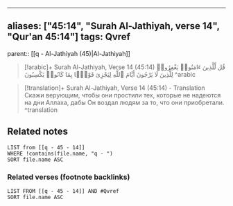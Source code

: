 
---
aliases: ["45:14", "Surah Al-Jathiyah, verse 14", "Qur'an 45:14"]
tags: Qvref
---

parent:: [[q - Al-Jathiyah (45)|Al-Jathiyah]]

> [!arabic]+ Surah Al-Jathiyah, Verse 14 (45:14)
> <span class="quran-arabic">قُل لِّلَّذِينَ ءَامَنُوا۟ يَغْفِرُوا۟ لِلَّذِينَ لَا يَرْجُونَ أَيَّامَ ٱللَّهِ لِيَجْزِىَ قَوْمًۢا بِمَا كَانُوا۟ يَكْسِبُونَ</span>
^arabic

> [!translation]+ Surah Al-Jathiyah, Verse 14 (45:14) - Translation
> Скажи верующим, чтобы они простили тех, которые не надеются на дни Аллаха, дабы Он воздал людям за то, что они приобретали.
^translation



## Related notes
```dataview
LIST from [[q - 45 - 14]]
WHERE !contains(file.name, "q - ")
SORT file.name ASC
```

### Related verses (footnote backlinks)
```dataview
LIST FROM [[q - 45 - 14]] AND #Qvref
SORT file.name ASC
```

